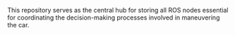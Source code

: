 This repository serves as the central hub for storing all ROS nodes essential for coordinating the decision-making processes involved in maneuvering the car.
